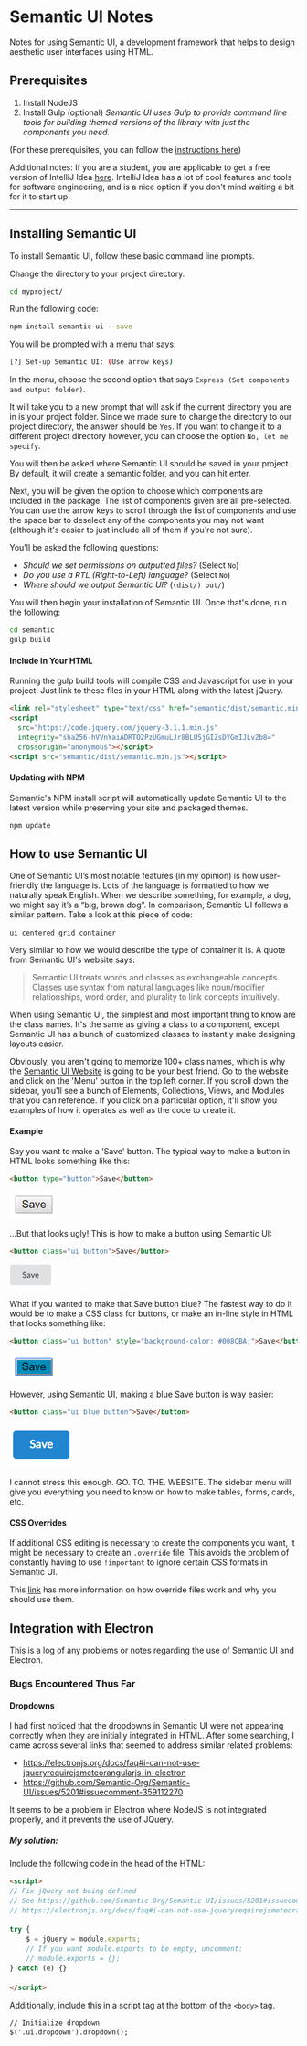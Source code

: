 # Semantic UI Notes
Notes for using Semantic UI, a development framework that helps to design aesthetic user interfaces using HTML.


## Prerequisites
1. Install NodeJS
2. Install Gulp (optional) *Semantic UI uses Gulp to provide command line tools for building themed versions of the library with just the components you need.*

(For these prerequisites, you can follow the [instructions here](https://semantic-ui.com/introduction/getting-started.html))

Additional notes: If you are a student, you are applicable to get a free version of IntelliJ Idea [here](http://courses.ics.hawaii.edu/ics314f18/morea/development-environments/experience-install-intellij-idea.html). IntelliJ Idea has a lot of cool features and tools for software engineering, and is a nice option if you don't mind waiting a bit for it to start up.
<hr>

## Installing Semantic UI
To install Semantic UI, follow these basic command line prompts. 

Change the directory to your project directory.
```bash
cd myproject/
```

Run the following code:
```bash
npm install semantic-ui --save
```

You will be prompted with a menu that says:
```bash
[?] Set-up Semantic UI: (Use arrow keys)
```
In the menu, choose the second option that says ```Express (Set components and output folder)```.

It will take you to a new prompt that will ask if the current directory you are in is your project folder. Since we made sure to change the directory to our project directory, the answer should be ```Yes```. If you want to change it to a different project directory however, you can choose the option ```No, let me specify```.

You will then be asked where Semantic UI should be saved in your project. By default, it will create a semantic folder, and you can hit enter.

Next, you will be given the option to choose which components are included in the package. The list of components given are all pre-selected. You can use the arrow keys to scroll through the list of components and use the space bar to deselect any of the components you may not want (although it's easier to just include all of them if you're not sure).

You'll be asked the following questions:
- *Should we set permissions on outputted files?* (Select ```No```)
- *Do you use a RTL (Right-to-Left) language?* (Select ```No```) 
- *Where should we output Semantic UI?* (```(dist/) out/```) 

You will then begin your installation of Semantic UI. Once that's done, run the following:
```bash
cd semantic
gulp build
```

#### Include in Your HTML
Running the gulp build tools will compile CSS and Javascript for use in your project. Just link to these files in your HTML along with the latest jQuery.
```html
<link rel="stylesheet" type="text/css" href="semantic/dist/semantic.min.css">
<script
  src="https://code.jquery.com/jquery-3.1.1.min.js"
  integrity="sha256-hVVnYaiADRTO2PzUGmuLJr8BLUSjGIZsDYGmIJLv2b8="
  crossorigin="anonymous"></script>
<script src="semantic/dist/semantic.min.js"></script>
```

#### Updating with NPM
Semantic's NPM install script will automatically update Semantic UI to the latest version while preserving your site and packaged themes.
```bash
npm update
```

## How to use Semantic UI
One of Semantic UI’s most notable features (in my opinion) is how user-friendly the language is. Lots of the language is formatted to how we naturally speak English. When we describe something, for example, a dog, we might say it’s a “big, brown dog”. In comparison, Semantic UI follows a similar pattern. Take a look at this piece of code:

```ui centered grid container```

Very similar to how we would describe the type of container it is. A quote from Semantic UI's website says:

> Semantic UI treats words and classes as exchangeable concepts.
  Classes use syntax from natural languages like noun/modifier relationships, word order, and plurality to link concepts intuitively.

When using Semantic UI, the simplest and most important thing to know are the class names. It's the same as giving a class to a component, except Semantic UI has a bunch of customized classes to instantly make designing layouts easier.

Obviously, you aren't going to memorize 100+ class names, which is why the [Semantic UI Website](https://semantic-ui.com/) is going to be your best friend. Go to the website and click on the 'Menu' button in the top left corner. If you scroll down the sidebar, you'll see a bunch of Elements, Collections, Views, and Modules that you can reference. If you click on a particular option, it'll show you examples of how it operates as well as the code to create it.

#### Example
Say you want to make a 'Save' button. The typical way to make a button in HTML looks something like this:
```HTML
<button type="button">Save</button>
```
![Picture of HTML save button](public/images/htmlSave.PNG)

...But that looks ugly! This is how to make a button using Semantic UI:
```HTML
<button class="ui button">Save</button>
```
![Picture of Semantic save button](public/images/semanticSave.PNG)

What if you wanted to make that Save button blue? The fastest way to do it would be to make a CSS class for buttons, or make an in-line style in HTML that looks something like:
```HTML
<button class="ui button" style="background-color: #008CBA;">Save</button>
```
![Picture of blue HTML save button](public/images/htmlSaveBlue.PNG)

However, using Semantic UI, making a blue Save button is way easier:
```HTML
<button class="ui blue button">Save</button>
```
![Picture of blue Semantic save button](public/images/semanticSaveBlue.PNG)

I cannot stress this enough. GO. TO. THE. WEBSITE. The sidebar menu will give you everything you need to know on how to make tables, forms, cards, etc.

#### CSS Overrides
If additional CSS editing is necessary to create the components you want, it might be necessary to create an ```.override``` file. This avoids the problem of constantly having to use ```!important``` to ignore certain CSS formats in Semantic UI.

This [link](http://learnsemantic.com/themes/overview.html#elements-of-a-theme) has more information on how override files work and why you should use them.

## Integration with Electron
This is a log of any problems or notes regarding the use of Semantic UI and Electron.

### Bugs Encountered Thus Far
#### Dropdowns
I had first noticed that the dropdowns in Semantic UI were not appearing correctly when they are initially integrated in HTML. After some searching, I came across several links that seemed to address similar related problems:
- https://electronjs.org/docs/faq#i-can-not-use-jqueryrequirejsmeteorangularjs-in-electron
- https://github.com/Semantic-Org/Semantic-UI/issues/5201#issuecomment-359112270

It seems to be a problem in Electron where NodeJS is not integrated properly, and it prevents the use of JQuery.

##### My solution:
Include the following code in the head of the HTML:
```HTML
<script>
// Fix jQuery not being defined
// See https://github.com/Semantic-Org/Semantic-UI/issues/5201#issuecomment-359112270
// https://electronjs.org/docs/faq#i-can-not-use-jqueryrequirejsmeteorangularjs-in-electron

try {
	$ = jQuery = module.exports;
	// If you want module.exports to be empty, uncomment:
	// module.exports = {};
} catch (e) {}

</script>
```
Additionally, include this in a script tag at the bottom of the ```<body>``` tag.
```HTML
// Initialize dropdown
$('.ui.dropdown').dropdown();
```




